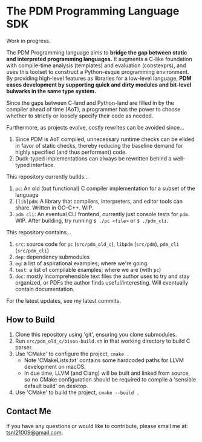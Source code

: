 # The PDM Programming Language SDK

Work in progress.

The PDM Programming language aims to **bridge the gap between static and interpreted programming languages.**
It augments a C-like foundation with compile-time analysis (templates) and evaluation (constexprs), and
uses this toolset to construct a Python-esque programming environment. By providing high-level features
as libraries for a low-level language, 
**PDM eases development by supporting quick and dirty modules and bit-level bulwarks in the same type system.**

Since the gaps between C-land and Python-land are filled in by the compiler ahead of time (AoT), a
programmer has the power to choose whether to strictly or loosely specify their code as needed.

Furthermore, as projects evolve, costly rewrites can be avoided since...
1. Since PDM is AoT compiled, unnecessary runtime checks can be elided in favor of static checks, thereby 
   reducing the baseline demand for highly specified (and thus performant) code.
2. Duck-typed implementations can always be rewritten behind a well-typed interface. 

This repository currently builds...
1. `pc`: An old (but functional) C compiler implementation for a subset of the language
2. `[lib]pdm`: A library that compilers, interpreters, and editor tools can share. Written in OO-C++. WIP.
3. `pdm_cli`: An eventual CLI frontend, currently just console tests for `pdm`. WIP.
After building, try running `$ ./pc <file>` or `$ ./pdm_cli`.

This repository contains...
1. `src`: source code for `pc` (`src/pdm_old_c`), `libpdm` (`src/pdm`), `pdm_cli` (`src/pdm_cli`)
2. `dep`: dependency submodules
3. `eg`: a list of aspirational examples; where we're going.
4. `test`: a list of compilable examples; where we are (with `pc`)
5. `doc`: mostly incomprehensible text files the author uses to try and stay organized, or PDFs the author finds useful/interesting. Will eventually contain documentation.

For the latest updates, see my latest commits.

## How to Build

1. Clone this repository using 'git', ensuring you clone submodules.
1. Run `src/pdm_old_c/bison-build.sh` in that working directory to build C parser.
1. Use 'CMake' to configure the project, `cmake .`
   - Note 'CMakeLists.txt' contains some hardcoded paths for LLVM development on macOS.
   - In due time, LLVM (and Clang) will be built and linked from source, so no CMake configuration
     should be required to compile a 'sensible default build' on desktop.
2. Use 'CMake' to build the project, `cmake --build .`

## Contact Me

If you have any questions or would like to contribute, please email me at: [tsnl21009@gmail.com](mailto:tsnl21009@gmail.com).
